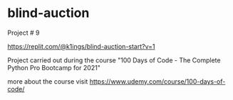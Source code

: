 # blind-auction
Project # 9

https://replit.com/@k1ings/blind-auction-start?v=1

Project carried out during the course "100 Days of Code - The Complete Python Pro Bootcamp for 2021"

more about the course visit https://www.udemy.com/course/100-days-of-code/

